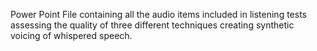 Power Point File containing all the audio items included in listening tests assessing the quality of three different techniques creating synthetic voicing of whispered speech.
